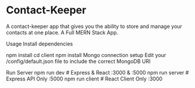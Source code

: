# Contact-Keeper
A contact-keeper app that gives you the ability to store and manage your contacts at one place.
A Full MERN Stack App.

Usage
Install dependencies

npm install
cd client
npm install
Mongo connection setup
Edit your /config/default.json file to include the correct MongoDB URI

Run Server
npm run dev     # Express & React :3000 & :5000
npm run server  # Express API Only :5000
npm run client  # React Client Only :3000
